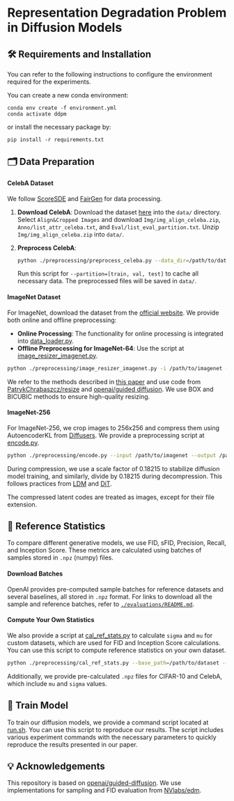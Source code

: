 # Representation Degradation Problem in Diffusion Models

## 🛠️ Requirements and Installation
You can refer to the following instructions to configure the environment required for the experiments. 

You can create a new conda environment:

```
conda env create -f environment.yml
conda activate ddpm
```

or install the necessary package by:

```
pip install -r requirements.txt
```
## 🗂️ Data Preparation
#### CelebA Dataset
We follow [ScoreSDE](https://github.com/yang-song/score_sde/blob/0acb9e0ea3b8cccd935068cd9c657318fbc6ce4c/datasets.py#L121) and [FairGen](https://github.com/ermongroup/fairgen/blob/c5159789eb26699de26a4c306e6862ae3eb3cf39/src/preprocess_celeba.py#L41) for data processing.

1. **Download CelebA**: Download the dataset [here](http://mmlab.ie.cuhk.edu.hk/projects/CelebA.html) into the `data/` directory. Select `Align&Cropped Images` and download `Img/img_align_celeba.zip`, `Anno/list_attr_celeba.txt`, and `Eval/list_eval_partition.txt`. Unzip `Img/img_align_celeba.zip` into `data/`.

2. **Preprocess CelebA**:
   ``` bash
   python ./preprocessing/preprocess_celeba.py --data_dir=/path/to/data/ --out_dir=./CelebA --partition=train
   ```
   Run this script for `--partition=[train, val, test]` to cache all necessary data. The preprocessed files will be saved in `data/`.

#### ImageNet Dataset
For ImageNet, download the dataset from the [official website](https://image-net.org/download-images). We provide both online and offline preprocessing:

- **Online Processing**: The functionality for online processing is integrated into [data_loader.py](/datasets/data_loader.py).
- **Offline Preprocessing for ImageNet-64**: Use the script at [image_resizer_imagenet.py](/preprocessing/image_resizer_imagenet.py).


``` bash
python ./preprocessing/image_resizer_imagenet.py -i /path/to/imagenet -o /path/to/output --size 64 -r
```

We refer to the methods described in [this paper](https://arxiv.org/abs/1707.08819) and use code from [PatrykChrabaszcz/resize](https://github.com/PatrykChrabaszcz/Imagenet32_Scripts/blob/master/image_resizer_imagent.py) and [openai/guided diffusion](https://github.com/openai/guided-diffusion/blob/22e0df8183507e13a7813f8d38d51b072ca1e67c/guided_diffusion/image_datasets.py#L126). We use BOX and BICUBIC methods to ensure high-quality resizing.

#### ImageNet-256
For ImageNet-256, we crop images to 256x256 and compress them using AutoencoderKL from [Diffusers](https://github.com/huggingface/diffusers/blob/main/src/diffusers/models/autoencoder_kl.py). We provide a preprocessing script at [encode.py](./preprocessing/encode.py). 
``` bash
python ./preprocessing/encode.py --input /path/to/imagenet --output /path/to/output --batch_size 32 --image_size 256
```
During compression, we use a scale factor of 0.18215 to stabilize diffusion model training, and similarly, divide by 0.18215 during decompression. This follows practices from [LDM](https://github.com/CompVis/latent-diffusion) and [DiT](https://github.com/openai/guided-diffusion/blob/22e0df8183507e13a7813f8d38d51b072ca1e67c/guided_diffusion/image_datasets.py#L126).

The compressed latent codes are treated as images, except for their file extension.

## 📑 Reference Statistics
To compare different generative models, we use FID, sFID, Precision, Recall, and Inception Score. These metrics are calculated using batches of samples stored in `.npz` (numpy) files.

#### Download Batches
OpenAI provides pre-computed sample batches for reference datasets and several baselines, all stored in `.npz` format. For links to download all the sample and reference batches, refer to [`./evaluations/README.md`](./evaluations/README.md).

#### Compute Your Own Statistics
We also provide a script at [cal_ref_stats.py](./preprocessing/cal_ref_stats.py) to calculate `sigma` and `mu` for custom datasets, which are used for FID and Inception Score calculations. You can use this script to compute reference statistics on your own dataset. 
``` bash
python ./preprocessing/cal_ref_stats.py --base_path=/path/to/dataset --dataset_type=train --dataset_name=my_dataset --batch_size=32 --image_size=64
```
Additionally, we provide pre-calculated `.npz` files for CIFAR-10 and CelebA, which include `mu` and `sigma` values.

## 🚀 Train Model
To train our diffusion models, we provide a command script located at [run.sh](./run.sh). You can use this script to reproduce our results. The script includes various experiment commands with the necessary parameters to quickly reproduce the results presented in our paper.

## 💡 Acknowledgements
This repository is based on [openai/guided-diffusion](https://github.com/openai/guided-diffusion). We use implementations for sampling and FID evaluation from [NVlabs/edm](https://github.com/NVlabs/edm).
